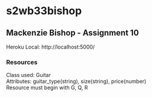 # s2wb33bishop
## Mackenzie Bishop - Assignment 10
Heroku Local: http://localhost:5000/

### Resources
Class used: Guitar\
Attributes: guitar_type(string), size(string), price(number)\
Resource must begin with G, Q, R
